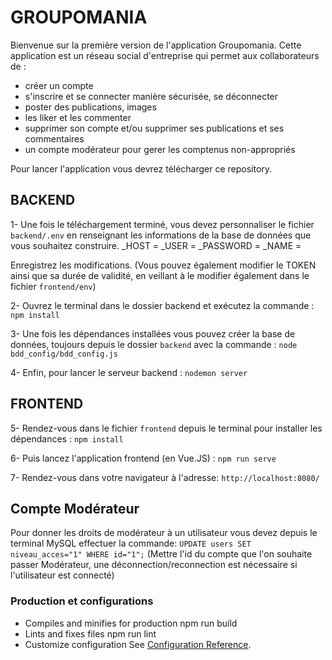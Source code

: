 # GROUPOMANIA #

Bienvenue sur la première version de l'application Groupomania.
Cette application est un réseau social d'entreprise qui permet aux collaborateurs de : 
- créer un compte
- s'inscrire et se connecter manière sécurisée, se déconnecter
- poster des publications, images
- les liker et les commenter
- supprimer son compte et/ou supprimer ses publications et ses commentaires
- un compte modérateur pour gerer les comptenus non-appropriés



Pour lancer l'application vous devrez télécharger ce repository.

## BACKEND ##

1- Une fois le téléchargement terminé, vous devez personnaliser le fichier `backend/.env` en renseignant les informations de la base de données que vous souhaitez construire. 
_HOST =
_USER =
_PASSWORD =
_NAME =

Enregistrez les modifications.
(Vous pouvez également modifier le TOKEN ainsi que sa durée de validité, en veillant à le modifier également dans le fichier `frontend/env`)



2- Ouvrez le terminal dans le dossier backend et exécutez la commande : 
`npm install`

3- Une fois les dépendances installées vous pouvez créer la base de données, toujours depuis le dossier `backend` avec la commande : 
`node bdd_config/bdd_config.js`

4- Enfin, pour lancer le serveur backend : 
`nodemon server`


## FRONTEND ##

5- Rendez-vous dans le fichier `frontend` depuis le terminal pour installer les dépendances : 
`npm install`

6- Puis lancez l'application frontend (en Vue.JS) :
`npm run serve`

7- Rendez-vous dans votre navigateur à l'adresse: `http://localhost:8080/`



## Compte Modérateur ##
Pour donner les droits de modérateur à un utilisateur vous devez depuis le terminal MySQL effectuer la commande: 
`UPDATE users SET niveau_acces="1" WHERE id="1";` 
(Mettre l'id du compte que l'on souhaite passer Modérateur, une déconnection/reconnection est nécessaire si l'utilisateur est connecté)


### Production et configurations ###
- Compiles and minifies for production
npm run build
- Lints and fixes files
npm run lint
- Customize configuration
See [Configuration Reference](https://cli.vuejs.org/config/).

